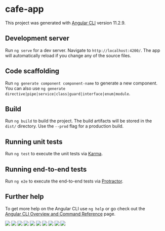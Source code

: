 # cafe-app

This project was generated with [Angular CLI](https://github.com/angular/angular-cli) version 11.2.9.

## Development server

Run `ng serve` for a dev server. Navigate to `http://localhost:4200/`. The app will automatically reload if you change any of the source files.

## Code scaffolding

Run `ng generate component component-name` to generate a new component. You can also use `ng generate directive|pipe|service|class|guard|interface|enum|module`.

## Build

Run `ng build` to build the project. The build artifacts will be stored in the `dist/` directory. Use the `--prod` flag for a production build.

## Running unit tests

Run `ng test` to execute the unit tests via [Karma](https://karma-runner.github.io).

## Running end-to-end tests

Run `ng e2e` to execute the end-to-end tests via [Protractor](http://www.protractortest.org/).

## Further help

To get more help on the Angular CLI use `ng help` or go check out the [Angular CLI Overview and Command Reference](https://angular.io/cli) page.


<img src="https://raw.githubusercontent.com/FDXDesarrollos/cafe-app/main/img/cafe1.png" />
<img src="https://raw.githubusercontent.com/FDXDesarrollos/cafe-app/main/img/cafe2.png" />
<img src="https://raw.githubusercontent.com/FDXDesarrollos/cafe-app/main/img/cafe3.png" />
<img src="https://raw.githubusercontent.com/FDXDesarrollos/cafe-app/main/img/cafe4.png" />
<img src="https://raw.githubusercontent.com/FDXDesarrollos/cafe-app/main/img/cafe5.png" />
<img src="https://raw.githubusercontent.com/FDXDesarrollos/cafe-app/main/img/cafe6.png" />
<img src="https://raw.githubusercontent.com/FDXDesarrollos/cafe-app/main/img/cafe7.png" />
<img src="https://raw.githubusercontent.com/FDXDesarrollos/cafe-app/main/img/cafe8.png" />
<img src="https://raw.githubusercontent.com/FDXDesarrollos/cafe-app/main/img/cafe9.png" />
<img src="https://raw.githubusercontent.com/FDXDesarrollos/cafe-app/main/img/cafe10.png" />